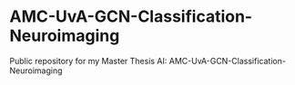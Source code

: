 # AMC-UvA-GCN-Classification-Neuroimaging
Public repository for my Master Thesis AI: AMC-UvA-GCN-Classification-Neuroimaging
